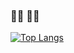 ### 🙆‍♀️ 🙆‍♂️

[![Top Langs](https://github-readme-stats.vercel.app/api/top-langs/?username=miyakooti&layout=compact)](https://github.com/anuraghazra/github-readme-stats)
